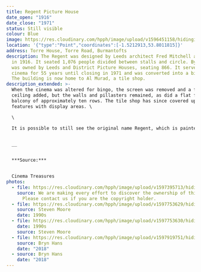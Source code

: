 ```yaml
---
title: Regent Picture House
date_open: "1916"
date_close: "1971"
status: Still visible
colour: Blue
image: https://res.cloudinary.com/hpph/image/upload/v1596451158/hidinginplainsight/regentcinema.svg
location: '{"type":"Point","coordinates":[-1.5212913,53.8011815]}'
address: Torre House, Torre Road, Burmantofts
description: The Regent was designed by Leeds architect Fred Mitchell and opened
  in 1916. It seated 1,076 people divided between stalls and circle. By 1943 it
  was owned by Leeds and District Picture Houses, seating 866. It served as a
  cinema for 55 years until closing in 1971 and was converted into a bingo hall.
  The building is now home to Al Murad, a tile shop.
description_extended: >-
  When the cinema was altered for bingo, the screen was removed and a false
  ceiling added, but the walls and pillasters remained, as did a flat fronted
  balcony of approximately ten rows. The tile shop has since covered up these
  features with display areas. \

  \

  It is possible to still see the original name Regent, which is painted on the roof. Apparently this was done for a publicity stunt in the 1930s. A plane flew over Burmantofts and did a leaflet drop advertising the cinema. The roof was painted so that the pilot of the plane could find it!


  __


  ***Source:***


  Cinema Treasures
photos:
  - file: https://res.cloudinary.com/hpph/image/upload/v1597395713/hidinginplainsight/Regent_Picture_House.jpg
    source: We are making every effort to discover the ownership of this photo.
      Please contact us if you are the copyright holder.
  - file: https://res.cloudinary.com/hpph/image/upload/v1597753629/hidinginplainsight/Regent18082020.jpg
    source: Steven Moore
    date: 1990s
  - file: https://res.cloudinary.com/hpph/image/upload/v1597753630/hidinginplainsight/Regent18082020_01.jpg
    date: 1990s
    source: Steven Moore
  - file: https://res.cloudinary.com/hpph/image/upload/v1597919751/hidinginplainsight/Regent_Picture_House_2018.jpg
    source: Bryn Hans
    date: "2018"
  - source: Bryn Hans
    date: "2018"
---
```

